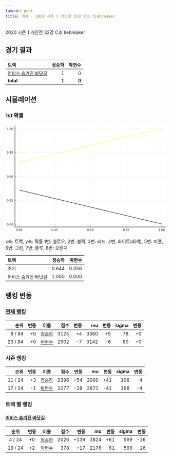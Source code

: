 ```yaml
---
layout: post
title: 리뷰 - 2020 시즌 1 개인전 32강 C조 tiebreaker
---
```


2020 시즌 1 개인전 32강 C조 tiebreaker


## 경기 결과

| 트랙 | 정승하 | 박현수 |
|:---|---:|---:|
| [어비스 숨겨진 바닷길](../hiddenoceanroad) | 1 | 0 |
| __total__ |__1__ |__0__ |



## 시뮬레이션


### 1st 확률


![](../images/s2020-1-1-3-t-1st.png)

x축: 트랙, y축: 확률
1번: 옐로우, 2번: 블랙, 3번: 레드, 4번: 화이트(회색), 5번: 퍼플, 6번: 그린, 7번: 블루, 8번: 오렌지

| 트랙 | 정승하 | 박현수 |
|:---|---:|---:|
| 초기 | 0.644 | 0.356 |
| 어비스 숨겨진 바닷길 | 1.000 | 0.000 |


## 랭킹 변동


### [전체 랭킹](../singles-full)

| 순위 | 변동 | 이름 | 점수 | 변동 | mu | 변동 | sigma | 변동 |
|---:|---:|:---:|---:|---:|---:|---:|---:|---:|
| 8 / 84 | +0 | [정승하](../jeongseungha) | 3125 | +4 | 3360 | +5 | 78 | +0 |
| 23 / 84 | +0 | [박현수](../bakhyeonsu) | 2902 | -7 | 3142 | -6 | 80 | +0 |

### 시즌 랭킹

| 순위 | 변동 | 이름 | 점수 | 변동 | mu | 변동 | sigma | 변동 |
|---:|---:|:---:|---:|---:|---:|---:|---:|---:|
| 11 / 24 | +3 | [정승하](../jeongseungha) | 2396 | +54 | 2990 | +41 | 198 | -4 |
| 17 / 24 | -1 | [박현수](../bakhyeonsu) | 2277 | -28 | 2871 | -41 | 198 | -4 |

### 트랙 별 랭킹


#### [어비스 숨겨진 바닷길](../hiddenoceanroad)

| 순위 | 변동 | 이름 | 점수 | 변동 | mu | 변동 | sigma | 변동 |
|:---:|:---:|:---:|---:|---:|---:|---:|---:|---:|
| 4 / 24 | +0 | [정승하](../jeongseungha) | 2026 | +139 | 3824 | +61 | 599 | -26 |
| 19 / 24 | +2 | [박현수](../bakhyeonsu) | 378 | +17 | 2176 | -61 | 599 | -26 |
